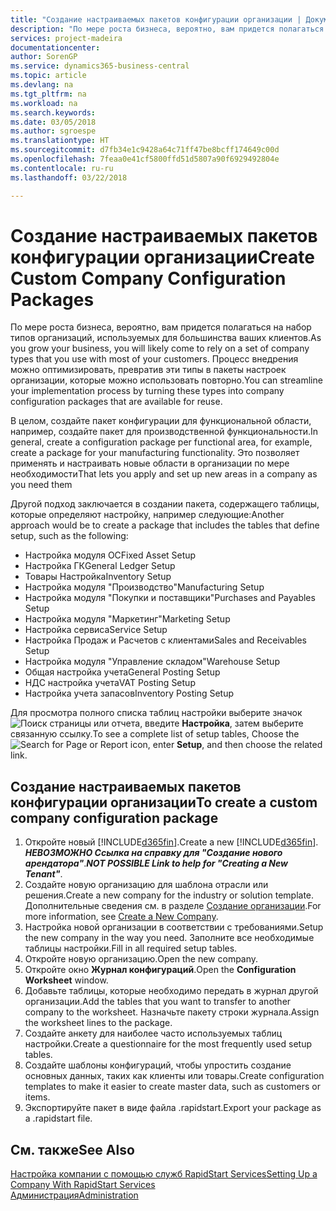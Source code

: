 ```yaml
---
title: "Создание настраиваемых пакетов конфигурации организации | Документы Майкрософт"
description: "По мере роста бизнеса, вероятно, вам придется полагаться на набор типов организаций, используемых для большинства ваших клиентов. Процесс внедрения можно оптимизировать, превратив эти типы в пакеты настроек организации, которые можно использовать повторно."
services: project-madeira
documentationcenter: 
author: SorenGP
ms.service: dynamics365-business-central
ms.topic: article
ms.devlang: na
ms.tgt_pltfrm: na
ms.workload: na
ms.search.keywords: 
ms.date: 03/05/2018
ms.author: sgroespe
ms.translationtype: HT
ms.sourcegitcommit: d7fb34e1c9428a64c71ff47be8bcff174649c00d
ms.openlocfilehash: 7feaa0e41cf5800ffd51d5807a90f6929492804e
ms.contentlocale: ru-ru
ms.lasthandoff: 03/22/2018

---
```

# <a name="create-custom-company-configuration-packages"></a><span data-ttu-id="bfcee-104">Создание настраиваемых пакетов конфигурации организации</span><span class="sxs-lookup"><span data-stu-id="bfcee-104">Create Custom Company Configuration Packages</span></span>
<span data-ttu-id="bfcee-105">По мере роста бизнеса, вероятно, вам придется полагаться на набор типов организаций, используемых для большинства ваших клиентов.</span><span class="sxs-lookup"><span data-stu-id="bfcee-105">As you grow your business, you will likely come to rely on a set of company types that you use with most of your customers.</span></span> <span data-ttu-id="bfcee-106">Процесс внедрения можно оптимизировать, превратив эти типы в пакеты настроек организации, которые можно использовать повторно.</span><span class="sxs-lookup"><span data-stu-id="bfcee-106">You can streamline your implementation process by turning these types into company configuration packages that are available for reuse.</span></span>  

<span data-ttu-id="bfcee-107">В целом, создайте пакет конфигурации для функциональной области, например, создайте пакет для производственной функциональности.</span><span class="sxs-lookup"><span data-stu-id="bfcee-107">In general, create a configuration package per functional area, for example, create a package for your manufacturing functionality.</span></span> <span data-ttu-id="bfcee-108">Это позволяет применять и настраивать новые области в организации по мере необходимости</span><span class="sxs-lookup"><span data-stu-id="bfcee-108">That lets you apply and set up new areas in a company as you need them</span></span>  

<span data-ttu-id="bfcee-109">Другой подход заключается в создании пакета, содержащего таблицы, которые определяют настройку, например следующие:</span><span class="sxs-lookup"><span data-stu-id="bfcee-109">Another approach would be to create a package that includes the tables that define setup, such as the following:</span></span>  

-   <span data-ttu-id="bfcee-110">Настройка модуля ОС</span><span class="sxs-lookup"><span data-stu-id="bfcee-110">Fixed Asset Setup</span></span>  
-   <span data-ttu-id="bfcee-111">Настройка ГК</span><span class="sxs-lookup"><span data-stu-id="bfcee-111">General Ledger Setup</span></span>  
-   <span data-ttu-id="bfcee-112">Товары Настройка</span><span class="sxs-lookup"><span data-stu-id="bfcee-112">Inventory Setup</span></span>  
-   <span data-ttu-id="bfcee-113">Настройка модуля "Производство"</span><span class="sxs-lookup"><span data-stu-id="bfcee-113">Manufacturing Setup</span></span>  
-   <span data-ttu-id="bfcee-114">Настройка модуля "Покупки и поставщики"</span><span class="sxs-lookup"><span data-stu-id="bfcee-114">Purchases and Payables Setup</span></span>  
-   <span data-ttu-id="bfcee-115">Настройка модуля "Маркетинг"</span><span class="sxs-lookup"><span data-stu-id="bfcee-115">Marketing Setup</span></span>  
-   <span data-ttu-id="bfcee-116">Настройка сервиса</span><span class="sxs-lookup"><span data-stu-id="bfcee-116">Service Setup</span></span>  
-   <span data-ttu-id="bfcee-117">Настройка Продаж и Расчетов с клиентами</span><span class="sxs-lookup"><span data-stu-id="bfcee-117">Sales and Receivables Setup</span></span>  
-   <span data-ttu-id="bfcee-118">Настройка модуля "Управление складом"</span><span class="sxs-lookup"><span data-stu-id="bfcee-118">Warehouse Setup</span></span>  
-   <span data-ttu-id="bfcee-119">Общая настройка учета</span><span class="sxs-lookup"><span data-stu-id="bfcee-119">General Posting Setup</span></span>  
-   <span data-ttu-id="bfcee-120">НДС настройка учета</span><span class="sxs-lookup"><span data-stu-id="bfcee-120">VAT Posting Setup</span></span>  
-   <span data-ttu-id="bfcee-121">Настройка учета запасов</span><span class="sxs-lookup"><span data-stu-id="bfcee-121">Inventory Posting Setup</span></span>  

<span data-ttu-id="bfcee-122">Для просмотра полного списка таблиц настройки выберите значок ![Поиск страницы или отчета](media/ui-search/search_small.png "Значок поиска страницы или отчета"), введите **Настройка**, затем выберите связанную ссылку.</span><span class="sxs-lookup"><span data-stu-id="bfcee-122">To see a complete list of setup tables, Choose the ![Search for Page or Report](media/ui-search/search_small.png "Search for Page or Report icon") icon, enter **Setup**, and then choose the related link.</span></span>  

## <a name="to-create-a-custom-company-configuration-package"></a><span data-ttu-id="bfcee-123">Создание настраиваемых пакетов конфигурации организации</span><span class="sxs-lookup"><span data-stu-id="bfcee-123">To create a custom company configuration package</span></span>  
1.  <span data-ttu-id="bfcee-124">Откройте новый [!INCLUDE[d365fin](includes/d365fin_md.md)].</span><span class="sxs-lookup"><span data-stu-id="bfcee-124">Create a new [!INCLUDE[d365fin](includes/d365fin_md.md)].</span></span> <span data-ttu-id="bfcee-125">***НЕВОЗМОЖНО Ссылка на справку для "Создание нового арендатора"***.</span><span class="sxs-lookup"><span data-stu-id="bfcee-125">***NOT POSSIBLE Link to help for "Creating a New Tenant"***.</span></span>   
2.  <span data-ttu-id="bfcee-126">Создайте новую организацию для шаблона отрасли или решения.</span><span class="sxs-lookup"><span data-stu-id="bfcee-126">Create a new company for the industry or solution template.</span></span> <span data-ttu-id="bfcee-127">Дополнительные сведения см. в разделе [Создание организации](admin-how-to-create-a-new-company.md).</span><span class="sxs-lookup"><span data-stu-id="bfcee-127">For more information, see [Create a New Company](admin-how-to-create-a-new-company.md).</span></span>  
3.  <span data-ttu-id="bfcee-128">Настройка новой организации в соответствии с требованиями.</span><span class="sxs-lookup"><span data-stu-id="bfcee-128">Setup the new company in the way you need.</span></span> <span data-ttu-id="bfcee-129">Заполните все необходимые таблицы настройки.</span><span class="sxs-lookup"><span data-stu-id="bfcee-129">Fill in all required setup tables.</span></span>  
4.  <span data-ttu-id="bfcee-130">Откройте новую организацию.</span><span class="sxs-lookup"><span data-stu-id="bfcee-130">Open the new company.</span></span>
5. <span data-ttu-id="bfcee-131">Откройте окно **Журнал конфигураций**.</span><span class="sxs-lookup"><span data-stu-id="bfcee-131">Open the **Configuration Worksheet** window.</span></span>  
6.  <span data-ttu-id="bfcee-132">Добавьте таблицы, которые необходимо передать в журнал другой организации.</span><span class="sxs-lookup"><span data-stu-id="bfcee-132">Add the tables that you want to transfer to another company to the worksheet.</span></span> <span data-ttu-id="bfcee-133">Назначьте пакету строки журнала.</span><span class="sxs-lookup"><span data-stu-id="bfcee-133">Assign the worksheet lines to the package.</span></span>  
7.  <span data-ttu-id="bfcee-134">Создайте анкету для наиболее часто используемых таблиц настройки.</span><span class="sxs-lookup"><span data-stu-id="bfcee-134">Create a questionnaire for the most frequently used setup tables.</span></span>  
8.  <span data-ttu-id="bfcee-135">Создайте шаблоны конфигураций, чтобы упростить создание основных данных, таких как клиенты или товары.</span><span class="sxs-lookup"><span data-stu-id="bfcee-135">Create configuration templates to make it easier to create master data, such as customers or items.</span></span>  
9.  <span data-ttu-id="bfcee-136">Экспортируйте пакет в виде файла .rapidstart.</span><span class="sxs-lookup"><span data-stu-id="bfcee-136">Export your package as a .rapidstart file.</span></span>  

## <a name="see-also"></a><span data-ttu-id="bfcee-137">См. также</span><span class="sxs-lookup"><span data-stu-id="bfcee-137">See Also</span></span>  
[<span data-ttu-id="bfcee-138">Настройка компании с помощью служб RapidStart Services</span><span class="sxs-lookup"><span data-stu-id="bfcee-138">Setting Up a Company With RapidStart Services</span></span>](admin-set-up-a-company-with-rapidstart.md)  
[<span data-ttu-id="bfcee-139">Администрация</span><span class="sxs-lookup"><span data-stu-id="bfcee-139">Administration</span></span>](admin-setup-and-administration.md)

